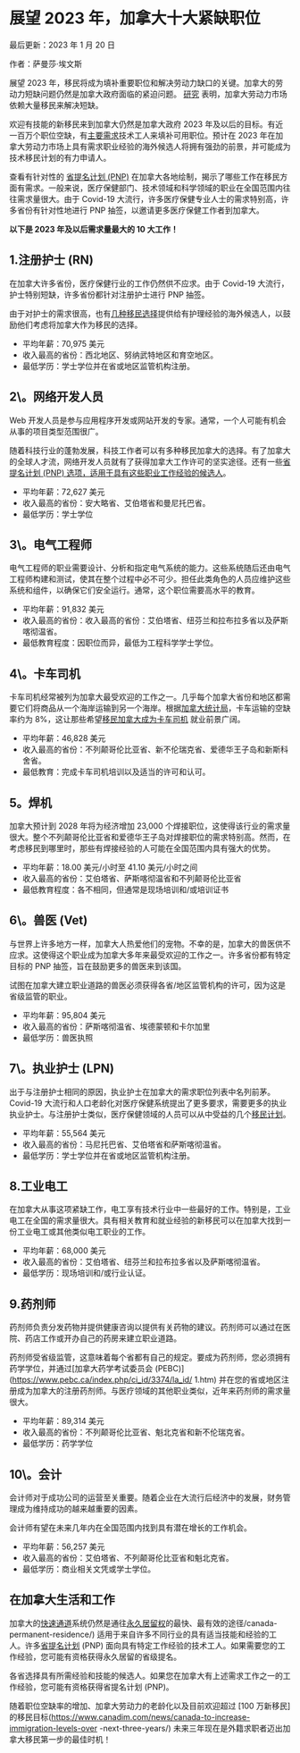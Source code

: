 展望 2023 年，加拿大十大紧缺职位
================================================

最后更新：2023 年 1 月 20 日

作者：萨曼莎·埃文斯

展望 2023 年，移民将成为填补重要职位和解决劳动力缺口的关键。加拿大的劳动力短缺问题仍然是加拿大政府面临的紧迫问题。 [研究](https://www.canadim.com/news/immigration-crucial-to-fill-job-vacancies-research-shows/) 表明，加拿大劳动力市场依赖大量移民来解决短缺。

欢迎有技能的新移民来到加拿大仍然是加拿大政府 2023 年及以后的目标。有近一百万个职位空缺，有[主要需求](https://www.canadim.com/news/immigration-crucial-to-fill-job-vacancies-research-shows/)技术工人来填补可用职位。预计在 2023 年在加拿大劳动力市场上具有需求职业经验的海外候选人将拥有强劲的前景，并可能成为技术移民计划的有力申请人。

查看有针对性的 [省提名计划 (PNP)](https://www.canadim.com/immigrate/provincial-nominee-program/) 在加拿大各地绘制，揭示了哪些工作在移民方面有需求。一般来说，医疗保健部门、技术领域和科学领域的职业在全国范围内往往需求量很大。由于 Covid-19 大流行，许多医疗保健专业人士的需求特别高，许多省份有针对性地进行 PNP 抽签，以邀请更多医疗保健工作者到加拿大。

**以下是 2023 年及以后需求量最大的 10 大工作！**

**1\.注册护士 (RN)**
------------------------------

在加拿大许多省份，医疗保健行业的工作仍然供不应求。由于 Covid-19 大流行，护士特别短缺，许多省份都针对注册护士进行 PNP 抽签。

由于对护士的需求很高，也有[几种移民选择](https://www.canadim.com/blog/canadian-immigration-options-nurses/)提供给有护理经验的海外候选人，以鼓励他们考虑将加拿大作为移民的选择。

* 平均年薪：70,975 美元
* 收入最高的省份：西北地区、努纳武特地区和育空地区。
* 最低学历：学士学位并在省或地区监管机构注册。

**2\。网络开发人员**
----------------------

Web 开发人员是参与应用程序开发或网站开发的专家。通常，一个人可能有机会从事的项目类型范围很广。

随着科技行业的蓬勃发展，科技工作者可以有多种移民加拿大的选择。有了加拿大的全球人才流，网络开发人员就有了获得加拿大工作许可的坚实途径。还有一些[省提名计划 (PNP) 选项，适用于具有这些职业工作经验的候选人](https://www.canadim.com/blog/canadian-immigration-it-workers/)。

* 平均年薪：72,627 美元
* 收入最高的省份：安大略省、艾伯塔省和曼尼托巴省。
* 最低学历：学士学位

**3\。电气工程师**
--------------------------

电气工程师的职业需要设计、分析和指定电气系统的能力。这些系统随后还由电气工程师构建和测试，使其在整个过程中必不可少。担任此类角色的人员应维护这些系统和组件，以确保它们安全运行。通常，这个职位需要高水平的教育。

* 平均年薪：91,832 美元
* 收入最高的省份：收入最高的省份：艾伯塔省、纽芬兰和拉布拉多省以及萨斯喀彻温省。
* 最低教育程度：因职位而异，最低为工程科学学士学位。

**4\。卡车司机**
----------------------

卡车司机经常被列为加拿大最受欢迎的工作之一。几乎每个加拿大省份和地区都需要它们将商品从一个海岸运输到另一个海岸。根据[加拿大统计局](https://www.statcan.gc.ca/en/start)，卡车运输的空缺率约为 8%，这让那些希望[移民加拿大成为卡车司机]( https://www.canadim.com/blog/immigrate-to-canada-truck-drivers/) 就业前景广阔。

* 平均年薪：46,828 美元
* 收入最高的省份：不列颠哥伦比亚省、新不伦瑞克省、爱德华王子岛和新斯科舍省。
* 最低教育：完成卡车司机培训以及适当的许可和认可。

**5。焊机**
--------------

加拿大预计到 2028 年将为经济增加 23,000 个焊接职位，这使得该行业的需求量很大。整个不列颠哥伦比亚省和爱德华王子岛对焊接职位的需求特别高。然而，在考虑移民到哪里时，那些有焊接经验的人可能在全国范围内具有强大的优势。

* 平均年薪：18.00 美元/小时至 41.10 美元/小时之间
* 收入最高的省份：艾伯塔省、萨斯喀彻温省和不列颠哥伦比亚省
* 最低教育程度：各不相同，但通常是现场培训和/或培训证书

**6\。兽医 (Vet)**
--------------------------

与世界上许多地方一样，加拿大人热爱他们的宠物。不幸的是，加拿大的兽医供不应求。这使得这个职业成为加拿大多年来最受欢迎的工作之一。许多省份都有特定目标的 PNP 抽签，旨在鼓励更多的兽医来到该国。

试图在加拿大建立职业道路的兽医必须获得各省/地区监管机构的许可，因为这是省级监管的职业。

* 平均年薪：95,804 美元
* 收入最高的省份：萨斯喀彻温省、埃德蒙顿和卡尔加里
* 最低学历：兽医执照

**7\。执业护士 (LPN)**
--------------------------------------

出于与注册护士相同的原因，执业护士在加拿大的需求职位列表中名列前茅。 Covid-19 大流行和人口老龄化对医疗保健系统提出了更多要求，需要更多的执业执业护士。与注册护士类似，医疗保健领域的人员可以从中受益的几个[移民计划](https://www.canadim.com/blog/canadian-immigration-options-nurses/)。

* 平均年薪：55,564 美元
* 收入最高的省份：马尼托巴省、艾伯塔省和萨斯喀彻温省。
* 最低学历：学士学位并在省或地区监管机构注册。

**8\.工业电工**
------------------------------

在加拿大从事这项紧缺工作，电工享有技术行业中一些最好的工作。特别是，工业电工在全国的需求量很大。具有相关教育和就业经验的新移民可以在加拿大找到一份工业电工或其他类似电工职业的工作。

* 平均年薪：68,000 美元
* 收入最高的省份：艾伯塔省、纽芬兰和拉布拉多省以及萨斯喀彻温省。
* 最低学历：现场培训和/或行业认证。

**9\.药剂师**
------------------

药剂师负责分发药物并提供健康咨询以提供有关药物的建议。药剂师可以通过在医院、药店工作或开办自己的药房来建立职业道路。

药剂师受省级监管，这意味着每个省都有自己的规定。要成为药剂师，您必须拥有药学学位，并通过[加拿大药学考试委员会 (PEBC)](https://www.pebc.ca/index.php/ci_id/3374/la_id/ 1.htm) 并在您的省或地区注册成为加拿大的注册药剂师。与医疗领域的其他职业类似，近年来药剂师的需求量很大。

* 平均年薪：89,314 美元
* 收入最高的省份：不列颠哥伦比亚省、魁北克省和新不伦瑞克省。
* 最低学历：药学学位

**10\。会计**
------------------

会计师对于成功公司的运营至关重要。随着企业在大流行后经济中的发展，财务管理成为维持成功的越来越重要的因素。

会计师有望在未来几年内在全国范围内找到具有潜在增长的工作机会。

* 平均年薪：56,257 美元
* 收入最高的省份：艾伯塔省、不列颠哥伦比亚省和魁北克省。
* 最低学历：商业相关文凭或学士学位。

**在加拿大生活和工作**
------------------------------

加拿大的[快速通道](https://www.canadim.com/immigrate/express-entry/)系统仍然是通往[永久居留权](https://www.canadim.com/immigrate)的最快、最有效的途径/canada-permanent-residence/) 适用于来自许多不同行业的具有适当技能和经验的工人。许多[省提名计划](https://www.canadim.com/immigrate/provincial-nominee-program/) (PNP) 面向具有特定工作经验的技术工人。如果需要您的工作经验，您可能有资格获得永久居留的省级提名。

各省选择具有所需经验和技能的候选人。如果您在加拿大有上述需求工作之一的工作经验，您可能有资格获得省提名计划 (PNP)。

随着职位空缺率的增加、加拿大劳动力的老龄化以及目前欢迎超过 [100 万新移民] 的移民目标(https://www.canadim.com/news/canada-to-increase-immigration-levels-over -next-three-years/) 未来三年现在是外籍求职者迈出加拿大移民第一步的最佳时机！
